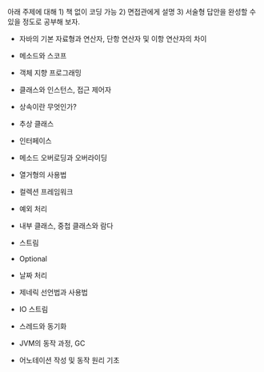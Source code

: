 아래 주제에 대해 1) 책 없이 코딩 가능 2) 면접관에게 설명 3) 서술형 답안을 완성할 수 있을 정도로 공부해 보자.

- 자바의 기본 자료형과 연산자, 단항 연산자 및 이항 연산자의 차이

- 메소드와 스코프

- 객체 지향 프로그래밍

- 클래스와 인스턴스, 접근 제어자

- 상속이란 무엇인가?

- 추상 클래스

- 인터페이스

- 메소드 오버로딩과 오버라이딩

- 열거형의 사용법

- 컬렉션 프레임워크

- 예외 처리

- 내부 클래스, 중첩 클래스와 람다

- 스트림

- Optional

- 날짜 처리

- 제네릭 선언법과 사용법

- IO 스트림

- 스레드와 동기화

- JVM의 동작 과정, GC

- 어노테이션 작성 및 동작 원리 기초



